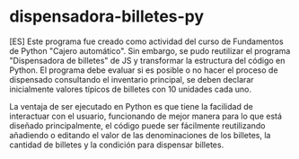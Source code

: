 # dispensadora-billetes-py
[ES] Este programa fue creado como actividad del curso de Fundamentos de Python "Cajero automático". Sin embargo, se pudo reutilizar el programa "Dispensadora de billetes" de JS y transformar la estructura del código en Python. El programa debe evaluar si es posible o no hacer el proceso de dispensado consultando el inventario principal, se deben declarar inicialmente valores típicos de billetes con 10 unidades cada uno.

La ventaja de ser ejecutado en Python es que tiene la facilidad de interactuar con el usuario, funcionando de mejor manera para lo que está diseñado principalmente, el código puede ser fácilmente reutilizando añadiendo o editando el valor de las denominaciones de los billetes, la cantidad de billetes y la condición para dispensar billetes.
